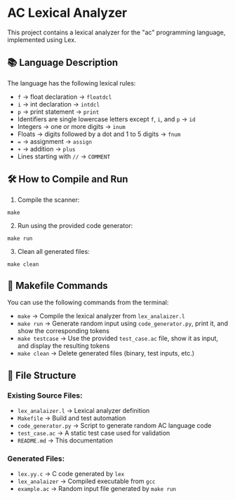 # AC Lexical Analyzer

This project contains a lexical analyzer for the "ac" programming language, implemented using Lex.

## 📚 Language Description

The language has the following lexical rules:
- `f` → float declaration → `floatdcl`
- `i` → int declaration → `intdcl`
- `p` → print statement → `print`
- Identifiers are single lowercase letters except `f`, `i`, and `p` → `id`
- Integers → one or more digits → `inum`
- Floats → digits followed by a dot and 1 to 5 digits → `fnum`
- `=` → assignment → `assign`
- `+` → addition → `plus`
- Lines starting with `//` → `COMMENT`

## 🛠️ How to Compile and Run

1. Compile the scanner:
```
make
```

2. Run using the provided code generator:
```
make run
```

3. Clean all generated files:
```
make clean
```

## 🧰 Makefile Commands
You can use the following commands from the terminal:

- `make` → Compile the lexical analyzer from `lex_analaizer.l`
- `make run` → Generate random input using `code_generator.py`, print it, and show the corresponding tokens
- `make testcase` → Use the provided `test_case.ac` file, show it as input, and display the resulting tokens
- `make clean` → Delete generated files (binary, test inputs, etc.)

## 📁 File Structure
### Existing Source Files:
- `lex_analaizer.l` → Lexical analyzer definition
- `Makefile` → Build and test automation
- `code_generator.py` → Script to generate random AC language code
- `test_case.ac` → A static test case used for validation
- `README.md` → This documentation

### Generated Files:
- `lex.yy.c` → C code generated by `lex`
- `lex_analaizer` → Compiled executable from `gcc`
- `example.ac` → Random input file generated by `make run`
